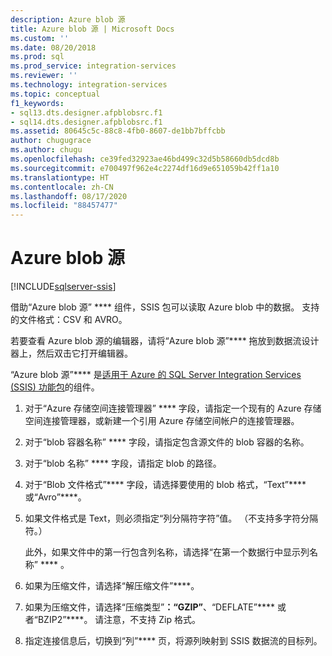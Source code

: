 ```yaml
---
description: Azure blob 源
title: Azure blob 源 | Microsoft Docs
ms.custom: ''
ms.date: 08/20/2018
ms.prod: sql
ms.prod_service: integration-services
ms.reviewer: ''
ms.technology: integration-services
ms.topic: conceptual
f1_keywords:
- sql13.dts.designer.afpblobsrc.f1
- sql14.dts.designer.afpblobsrc.f1
ms.assetid: 80645c5c-88c8-4fb0-8607-de1bb7bffcbb
author: chugugrace
ms.author: chugu
ms.openlocfilehash: ce39fed32923ae46bd499c32d5b58660db5dcd8b
ms.sourcegitcommit: e700497f962e4c2274df16d9e651059b42ff1a10
ms.translationtype: HT
ms.contentlocale: zh-CN
ms.lasthandoff: 08/17/2020
ms.locfileid: "88457477"
---
```

# <a name="azure-blob-source"></a>Azure blob 源

[!INCLUDE[sqlserver-ssis](../../includes/applies-to-version/sqlserver-ssis.md)]


  借助“Azure blob 源” **** 组件，SSIS 包可以读取 Azure blob 中的数据。 支持的文件格式：CSV 和 AVRO。
  
  若要查看 Azure blob 源的编辑器，请将“Azure blob 源”**** 拖放到数据流设计器上，然后双击它打开编辑器。  
  
 “Azure blob 源”**** 是[适用于 Azure 的 SQL Server Integration Services (SSIS) 功能包](../../integration-services/azure-feature-pack-for-integration-services-ssis.md)的组件。  
  
1.  对于“Azure 存储空间连接管理器” **** 字段，请指定一个现有的 Azure 存储空间连接管理器，或新建一个引用 Azure 存储空间帐户的连接管理器。  
  
2.  对于“blob 容器名称” **** 字段，请指定包含源文件的 blob 容器的名称。  
  
3.  对于“blob 名称” **** 字段，请指定 blob 的路径。  
  
4.  对于“Blob 文件格式”**** 字段，请选择要使用的 blob 格式，“Text”**** 或“Avro”****。  
  
5.  如果文件格式是 Text，则必须指定“列分隔符字符”值。 （不支持多字符分隔符。）

    此外，如果文件中的第一行包含列名称，请选择“在第一个数据行中显示列名称” **** 。

6.  如果为压缩文件，请选择“解压缩文件”****。

7.  如果为压缩文件，请选择“压缩类型”****：“GZIP”****、“DEFLATE”**** 或者“BZIP2”****。 请注意，不支持 Zip 格式。
  
8.  指定连接信息后，切换到“列”**** 页，将源列映射到 SSIS 数据流的目标列。  
  
  
